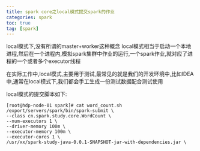 ```yaml
---
title: spark core之local模式提交spark的作业
categories: spark   
toc: true  
tag: [spark]
---
```



local模式下,没有所谓的master+worker这种概念
local模式相当于启动一个本地进程,然后在一个进程内,模拟spark集群中作业的运行,一个spark作业,就对应了进程的一个或者多个executor线程

在实际工作中,local模式,主要用于测试,最常见的就是我们的开发环境中,比如IDEA中,通常在local模式下,我们都会手工生成一份测试数据配合测试使用

local模式的提交脚本如下:
```
[root@hdp-node-01 spark]# cat word_count.sh 
/export/servers/spark/bin/spark-submit \
--class cn.spark.study.core.WordCount \
--num-executors 1 \
--driver-memory 100m \
--executor-memory 100m \
--executor-cores 1 \
/usr/xx/spark-study-java-0.0.1-SNAPSHOT-jar-with-dependencies.jar \

```


